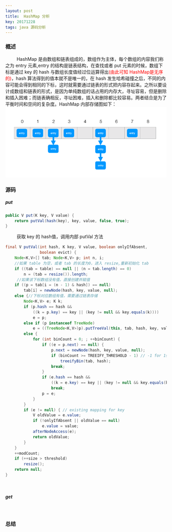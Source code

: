 ```yaml
---
layout: post
title:  HashMap 分析
key: 20171228
tags: java 源码分析
---
```


### <i class="fa fa-rebel fa-1x" aria-hidden="true"></i> 概述
&nbsp;&nbsp;&nbsp;&nbsp;&nbsp;&nbsp;&nbsp;&nbsp;
HashMap 是由数组和链表组成的，数组作为主体，每个数组的内容我们称之为 entry 元素,entry 的结构是链表结构，在查找或者 put 元素的时候，数组下标是通过 key 的 hash 与数组长度值经过位运算得出<font color="red">(由此可知 HashMap是无序的)</font>，hash 算法得到的值本就不是唯一的，在 hash 发生哈希碰撞之后，不同的内容可能会得到相同的下标，这时就需要通过链表的形式把内容存起来。之所以要设计成数组和链表的形式，是因为单纯数组的话占用的内存大，寻址容易，但是删除和插入困难；而链表确相反，寻址困难，插入和删除都比较容易。两者结合是为了平衡时间和空间的复杂度。HashMap 内部存储图如下：
![](../assets/hashmap/hashmap.png)
### <i class="fa fa-rebel fa-1x" aria-hidden="true"></i> 源码
##### <i class="fa fa-star" aria-hidden="true"></i> put
```java
public V put(K key, V value) {
    return putVal(hash(key), key, value, false, true);
}
```
&nbsp;&nbsp;&nbsp;&nbsp;&nbsp;&nbsp;&nbsp;&nbsp;
获取 key 的 hash值，调用内部 putVal 方法

```java
final V putVal(int hash, K key, V value, boolean onlyIfAbsent,
               boolean evict) {
    Node<K,V>[] tab; Node<K,V> p; int n, i;
    //如果 table 为空，或者 tab 的长度为0，进入 resize,重新初始化 tab
    if ((tab = table) == null || (n = tab.length) == 0)
        n = (tab = resize()).length;
     //如果该下标数组没有值，直接创建并赋值
    if ((p = tab[i = (n - 1) & hash]) == null)
        tab[i] = newNode(hash, key, value, null);
    else {//下标对应数组有值，需要通过链表存储
        Node<K,V> e; K k;
        if (p.hash == hash &&
            ((k = p.key) == key || (key != null && key.equals(k))))
            e = p;
        else if (p instanceof TreeNode)
            e = ((TreeNode<K,V>)p).putTreeVal(this, tab, hash, key, value);
        else {
            for (int binCount = 0; ; ++binCount) {
                if ((e = p.next) == null) {
                    p.next = newNode(hash, key, value, null);
                    if (binCount >= TREEIFY_THRESHOLD - 1) // -1 for 1st
                        treeifyBin(tab, hash);
                    break;
                }
                if (e.hash == hash &&
                    ((k = e.key) == key || (key != null && key.equals(k))))
                    break;
                p = e;
            }
        }
        if (e != null) { // existing mapping for key
            V oldValue = e.value;
            if (!onlyIfAbsent || oldValue == null)
                e.value = value;
            afterNodeAccess(e);
            return oldValue;
        }
    }
    ++modCount;
    if (++size > threshold)
        resize();
    return null;
}
```
&nbsp;&nbsp;&nbsp;&nbsp;&nbsp;&nbsp;&nbsp;&nbsp;
##### <i class="fa fa-star" aria-hidden="true"></i> get
&nbsp;&nbsp;&nbsp;&nbsp;&nbsp;&nbsp;&nbsp;&nbsp;

### <i class="fa fa-rebel fa-1x" aria-hidden="true"></i> 总结
&nbsp;&nbsp;&nbsp;&nbsp;&nbsp;&nbsp;&nbsp;&nbsp;

